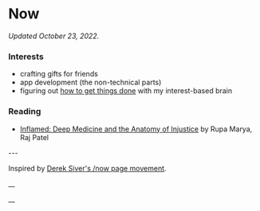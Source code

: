 # Now

_Updated October 23, 2022._

### Interests

* crafting gifts for friends
* app development (the non-technical parts)
* figuring out [how to get things done](../unsorted/page-5.md) with my interest-based brain

### Reading

* [Inflamed: Deep Medicine and the Anatomy of Injustice](https://www.goodreads.com/book/show/54785505-inflamed) by Rupa Marya, Raj Patel

\---

Inspired by [Derek Siver's /now page movement](https://sive.rs/nowff).

__

__
